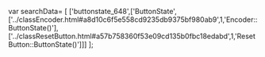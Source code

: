 var searchData= \[
\[\'buttonstate\_648\',\[\'ButtonState\',\[\'../classEncoder.html\#a8d10c6f5e558cd9235db9375bf980ab9\',1,\'Encoder::ButtonState()\'\],\[\'../classResetButton.html\#a57b758360f53e09cd135b0fbc18edabd\',1,\'ResetButton::ButtonState()\'\]\]\]
\];
